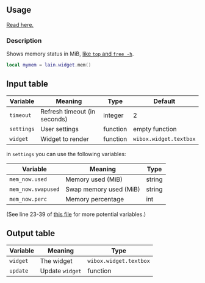 ## Usage

[Read here.](https://github.com/lcpz/lain/wiki/Widgets#usage)

### Description

Shows memory status in MiB, [like `top` and `free -h`](https://github.com/lcpz/lain/issues/271).

```lua
local mymem = lain.widget.mem()
```

## Input table

Variable | Meaning | Type | Default
--- | --- | --- | ---
`timeout` | Refresh timeout (in seconds) | integer | 2
`settings` | User settings | function | empty function
`widget` | Widget to render | function | `wibox.widget.textbox`

in `settings` you can use the following variables:

Variable | Meaning | Type
--- | --- | ---
`mem_now.used` | Memory used (MiB) | string
`mem_now.swapused` | Swap memory used (MiB) | string
`mem_now.perc` | Memory percentage | int

(See line 23-39 of [this file](https://github.com/lcpz/lain/blob/master/widget/mem.lua) for more potential variables.)

## Output table

Variable | Meaning | Type
--- | --- | ---
`widget` | The widget | `wibox.widget.textbox`
`update` | Update `widget` | function